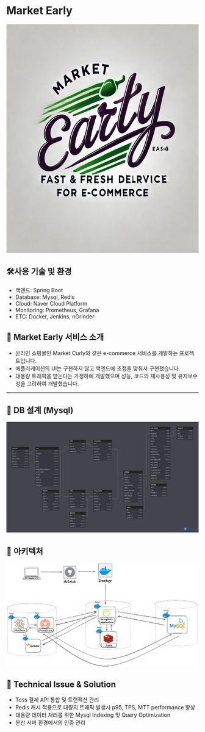 # Market Early
<img src="./image/market-early-logo.webp" height="600" width="800">


## 🛠️사용 기술 및 환경
* 백엔드: Spring Boot
* Database: Mysql, Redis
* Cloud: Naver Cloud Platform
* Monitoring:  Prometheus, Grafana
* ETC: Docker, Jenkins, nGrinder  

## 🙌 Market Early 서비스 소개
* 온라인 쇼핑몰인 Market Curly와 같은 e-commerce 서비스를 개발하는 프로젝트입니다.  
* 애플리케이션의 UI는 구현하지 않고 백엔드에 초점을 맞춰서 구현했습니다.
* 대용량 트래픽을 받는다는 가정하에 개발했으며 성능, 코드의 재사용성 및 유지보수성을 고려하여 개발했습니다.
---
🔖 DB 설계 (Mysql)
---
![Market Early](./image/market-early-erd-v3.png)

🔖 아키텍처
---
![Architecture](./image/architecture.png)

## 🤔 Technical Issue & Solution
* Toss 결제 API 통합 및 트랜잭션 관리
* Redis 캐시 적용으로 대량의 트래픽 발생시 p95, TPS, MTT performance 향상
* 대용량 데이터 처리를 위한 Mysql Indexing 및 Query Optimization
* 분산 서버 환경에서의 인증 관리


